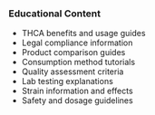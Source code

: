 ### Educational Content
- THCA benefits and usage guides
- Legal compliance information
- Product comparison guides
- Consumption method tutorials
- Quality assessment criteria
- Lab testing explanations
- Strain information and effects
- Safety and dosage guidelines
